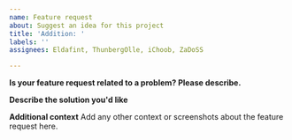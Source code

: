 ```yaml
---
name: Feature request
about: Suggest an idea for this project
title: 'Addition: '
labels: ''
assignees: Eldafint, ThunbergOlle, iChoob, ZaDoSS

---
```


**Is your feature request related to a problem? Please describe.**

**Describe the solution you'd like**

**Additional context**
Add any other context or screenshots about the feature request here.
